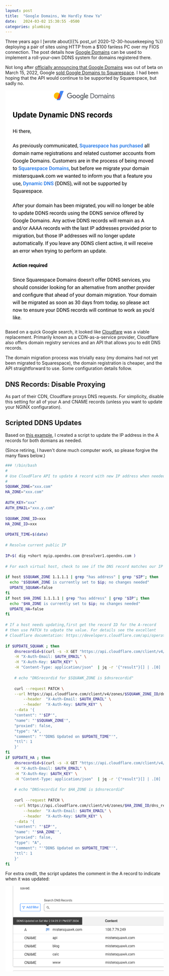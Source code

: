 ```yaml
---
layout: post
title:  "Google Domains, We Hardly Knew Ya"
date:   2024-03-02 15:30:55 -0500
categories: plumbing
---
```

Three years ago I [wrote about]({% post_url 2020-12-30-housekeeping %}) deploying a pair of sites using HTTP from a $100 fanless PC over my FIOS connection. The post details how [Google Domains](https://en.wikipedia.org/wiki/Google_Domains) can be used to implement a roll-your-own DDNS system for domains registered there. 

Not long after [officially announcing that Google Domains](https://blog.google/outreach-initiatives/entrepreneurs/register-a-domain-google-domains/) was out of beta on March 15, 2022, Google [sold Google Domains to Squarespace](https://support.google.com/domains/answer/13689670?hl=en). I had been hoping that the API would continue to be supported by Squarespace, but sadly no.

![CNAMES](/images/gd_domains.png)

Based on a quick Google search, it looked like [Cloudfare](https://www.cloudflare.com/) was a viable replacement. Primarily known as a CDN-as-a-service provider, Cloudflare also offers domain registry services and an API that allows you to edit DNS records.

The domain migration process was trivially easy (my domains had not yet been migrated to Squarespace), the domain registration is cheaper, and the API straightforward to use. Some configuration details follow.
<!--more-->

## DNS Records: Disable Proxying

As part of their CDN, Cloudflare proxys DNS requests. For simplicity, disable this setting for all of your A and CNAME records (unless you want to update your NGINX configuration).

## Scripted DDNS Updates

Based on [this example](https://gist.github.com/Tras2/cba88201b17d765ec065ccbedfb16d9a), I created a script to update the IP address in the A records for both domians as needed.

(Since retiring, I haven't done much computer work, so please forgive the many flaws below.)
```bash
### !/bin/bash
#
# Use CloudFlare API to update A record with new IP address when needed.
#
SQUAWK_ZONE="xxx.com"
HA_ZONE="xxx.com"

AUTH_KEY="xxx"
AUTH_EMAIL="xxx.y.com"

SQUAWK_ZONE_ID=xxx
HA_ZONE_ID=xxx

UPDATE_TIME=$(date)

# Resolve current public IP

IP=$( dig +short myip.opendns.com @resolver1.opendns.com )

# For each virtual host, check to see if the DNS record matches our IP address

if host $SQUAWK_ZONE 1.1.1.1 | grep "has address" | grep "$IP"; then
  echo "$SQUAWK_ZONE is currently set to $ip; no changes needed"
  UPDATE_SQUAWK=false
fi
if host $HA_ZONE 1.1.1.1 | grep "has address" | grep "$IP"; then
  echo "$HA_ZONE is currently set to $ip; no changes needed"
  UPDATE_HA=false
fi

# If a host needs updating,first get the record ID for the A-record
# then use PATCH to udpate the value. For details see the excellent
# Cloudflare documntation: https://developers.cloudflare.com/api/operations/dns-records-for-a-zone-patch-dns-record

if $UPDATE_SQUAWK ; then
    dnsrecordid=$(curl -s -X GET "https://api.cloudflare.com/client/v4/zones/$SQUAWK_ZONE_ID/dns_records?type=A&name=$SQUAWK_ZONE" \
    -H "X-Auth-Email: $AUTH_EMAIL" \
    -H "X-Auth-Key: $AUTH_KEY" \
    -H "Content-Type: application/json"  | jq -r '{"result"}[] | .[0] | .id')

    # echo "DNSrecordid for $SQUAWK_ZONE is $dnsrecordid"

    curl --request PATCH \
    --url https://api.cloudflare.com/client/v4/zones/$SQUAWK_ZONE_ID/dns_records/$dnsrecordid \
        --header  "X-Auth-Email: $AUTH_EMAIL" \
        --header  "X-Auth-Key: $AUTH_KEY" \
    --data '{
    "content": "'$IP'",
    "name": "'$SQUAWK_ZONE'",
    "proxied": false,
    "type": "A",
    "comment": "'"DDNS Updated on $UPDATE_TIME"'",
    "ttl": 1
    }'
fi
if $UPDATE_HA ; then
    dnsrecordid=$(curl -s -X GET "https://api.cloudflare.com/client/v4/zones/$HA_ZONE_ID/dns_records?type=A&name=$HA_ZONE" \
    -H "X-Auth-Email: $AUTH_EMAIL" \
    -H "X-Auth-Key: $AUTH_KEY" \
    -H "Content-Type: application/json"  | jq -r '{"result"}[] | .[0] | .id')

    # echo "DNSrecordid for $HA_ZONE is $dnsrecordid"

    curl --request PATCH \
    --url https://api.cloudflare.com/client/v4/zones/$HA_ZONE_ID/dns_records/$dnsrecordid \
        --header  "X-Auth-Email: $AUTH_EMAIL" \
        --header  "X-Auth-Key: $AUTH_KEY" \
    --data '{
    "content": "'$IP'",
    "name": "'$HA_ZONE'",
    "proxied": false,
    "type": "A",
    "comment": "'"DDNS Updated on $UPDATE_TIME"'",
    "ttl": 1
    }'
fi
```
For extra credit, the script updates the comment in the A record to indicate when it was updated:

![CNAMES](/images/cf_update_date.png)
